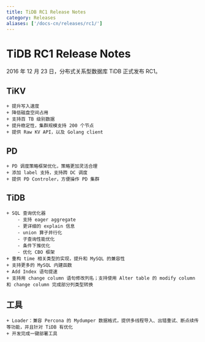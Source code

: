 ```yaml
---
title: TiDB RC1 Release Notes
category: Releases
aliases: ['/docs-cn/releases/rc1/']
---
```


# TiDB RC1 Release Notes

2016 年 12 月 23 日，分布式关系型数据库 TiDB 正式发布 RC1。

## TiKV

    + 提升写入速度
    + 降低磁盘空间占用
    + 支持百 TB 级别数据
    + 提升稳定性，集群规模支持 200 个节点
    + 提供 Raw KV API，以及 Golang client

## PD

    + PD 调度策略框架优化，策略更加灵活合理
    + 添加 label 支持，支持跨 DC 调度
    + 提供 PD Controler，方便操作 PD 集群

## TiDB

    + SQL 查询优化器
        - 支持 eager aggregate
        - 更详细的 explain 信息
        - union 算子并行化
        - 子查询性能优化
        - 条件下推优化
        - 优化 CBO 框架
    + 重构 time 相关类型的实现，提升和 MySQL 的兼容性
    + 支持更多的 MySQL 内建函数
    + Add Index 语句提速
    + 支持用 change column 语句修改列名；支持使用 Alter table 的 modify column 和 change column 完成部分列类型转换

## 工具

    + Loader：兼容 Percona 的 Mydumper 数据格式，提供多线程导入、出错重试、断点续传等功能，并且针对 TiDB 有优化
    + 开发完成一键部署工具
